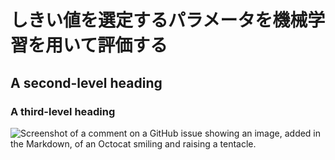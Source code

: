 # しきい値を選定するパラメータを機械学習を用いて評価する
## A second-level heading
### A third-level heading
![Screenshot of a comment on a GitHub issue showing an image, added in the Markdown, of an Octocat smiling and raising a tentacle.](https://myoctocat.com/assets/images/base-octocat.svg)